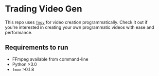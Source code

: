 # Trading Video Gen

This repo uses [`fmov`](https://github.com/dylandibeneditto/fmov) for video creation programmatically. Check it out if you're interested in creating your own programmatic videos with ease and performance.

## Requirements to run

- FFmpeg available from command-line
- Python >3.0
- `fmov` >0.1.8